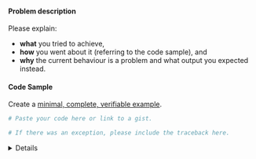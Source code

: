 #### Problem description

Please explain:
* **what** you tried to achieve,
* **how** you went about it (referring to the code sample), and
* **why** the current behaviour is a problem and what output
  you expected instead.

#### Code Sample

Create a [minimal, complete, verifiable example](https://stackoverflow.com/help/mcve).

```python
# Paste your code here or link to a gist.
```

```bash
# If there was an exception, please include the traceback here.
```

<details>

```python
# Please run the following code and paste the output here.
from depinfo import show_versions
show_versions()
```

</details>

